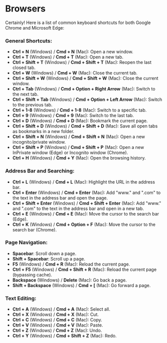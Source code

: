 # Browsers

Certainly! Here is a list of common keyboard shortcuts for both Google Chrome and Microsoft Edge:

### General Shortcuts:

- **Ctrl + N** (Windows) / **Cmd + N** (Mac): Open a new window.
- **Ctrl + T** (Windows) / **Cmd + T** (Mac): Open a new tab.
- **Ctrl + Shift + T** (Windows) / **Cmd + Shift + T** (Mac): Reopen the last closed tab.
- **Ctrl + W** (Windows) / **Cmd + W** (Mac): Close the current tab.
- **Ctrl + Shift + W** (Windows) / **Cmd + Shift + W** (Mac): Close the current window.
- **Ctrl + Tab** (Windows) / **Cmd + Option + Right Arrow** (Mac): Switch to the next tab.
- **Ctrl + Shift + Tab** (Windows) / **Cmd + Option + Left Arrow** (Mac): Switch to the previous tab.
- **Ctrl + 1-8** (Windows) / **Cmd + 1-8** (Mac): Switch to a specific tab.
- **Ctrl + 9** (Windows) / **Cmd + 9** (Mac): Switch to the last tab.
- **Ctrl + D** (Windows) / **Cmd + D** (Mac): Bookmark the current page.
- **Ctrl + Shift + D** (Windows) / **Cmd + Shift + D** (Mac): Save all open tabs as bookmarks in a new folder.
- **Ctrl + Shift + N** (Windows) / **Cmd + Shift + N** (Mac): Open a new incognito/private window.
- **Ctrl + Shift + P** (Windows) / **Cmd + Shift + P** (Mac): Open a new InPrivate window (Edge) or Incognito window (Chrome).
- **Ctrl + H** (Windows) / **Cmd + Y** (Mac): Open the browsing history.

### Address Bar and Searching:

- **Ctrl + L** (Windows) / **Cmd + L** (Mac): Highlight the URL in the address bar.
- **Ctrl + Enter** (Windows) / **Cmd + Enter** (Mac): Add "www." and ".com" to the text in the address bar and open the page.
- **Ctrl + Shift + Enter** (Windows) / **Cmd + Shift + Enter** (Mac): Add "www." and ".com" to the text in the address bar and open in a new tab.
- **Ctrl + E** (Windows) / **Cmd + E** (Mac): Move the cursor to the search bar (Edge).
- **Ctrl + K** (Windows) / **Cmd + Option + F** (Mac): Move the cursor to the search bar (Chrome).

### Page Navigation:

- **Spacebar**: Scroll down a page.
- **Shift + Spacebar**: Scroll up a page.
- **F5** (Windows) / **Cmd + R** (Mac): Reload the current page.
- **Ctrl + F5** (Windows) / **Cmd + Shift + R** (Mac): Reload the current page (bypassing cache).
- **Backspace** (Windows) / **Delete** (Mac): Go back a page.
- **Shift + Backspace** (Windows) / **Cmd + [** (Mac): Go forward a page.

### Text Editing:

- **Ctrl + A** (Windows) / **Cmd + A** (Mac): Select all.
- **Ctrl + X** (Windows) / **Cmd + X** (Mac): Cut.
- **Ctrl + C** (Windows) / **Cmd + C** (Mac): Copy.
- **Ctrl + V** (Windows) / **Cmd + V** (Mac): Paste.
- **Ctrl + Z** (Windows) / **Cmd + Z** (Mac): Undo.
- **Ctrl + Y** (Windows) / **Cmd + Shift + Z** (Mac): Redo.

